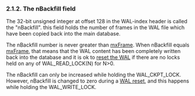 ### 2\.1\.2\. The nBackfill field


The 32\-bit unsigned integer at offset 128 in the WAL\-index header
is called the "nBackfill".
this field holds the number of frames in the WAL file which
have been copied back into the main database.



The nBackfill number is never greater than [mxFrame](walformat.html#mxframe).
When nBackfill equals [mxFrame](walformat.html#mxframe), that means that the WAL content
has been completely written back into the database and it is
ok to [reset the WAL](fileformat2.html#walreset) if there are no locks held on any of WAL\_READ\_LOCK(N)
for N\>0\.



The nBackfill can only be increased while holding the
WAL\_CKPT\_LOCK. However, nBackfill is changed to zero
during a [WAL reset](fileformat2.html#walreset), and this happens while holding
the WAL\_WRITE\_LOCK.




